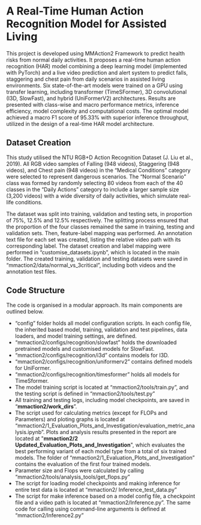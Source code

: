
# A Real-Time Human Action Recognition Model for Assisted Living

This project is developed using MMAction2 Framework to predict health risks from normal daily activities. It proposes a real-time human action recognition (HAR) model combining a deep learning model (implemented with PyTorch) and a live video prediction and alert system to predict falls, staggering and chest pain from daily scenarios in assisted living environments. Six state-of-the-art models were trained on a GPU using transfer learning, including transformer (TimeSFormer), 3D convolutional (I3D, SlowFast), and hybrid (UniFormerV2) architectures. Results are presented with class-wise and macro performance metrics, inference efficiency, model complexity and computational costs. The optimal model achieved a macro F1 score of 95.33% with superior inference throughput, utilized in the design of a real-time HAR model architecture.

##	Dataset Creation
This study utilised the NTU RGB+D Action Recognition Dataset (J. Liu et al., 2019). All RGB video samples of Falling (948 videos), Staggering (948 videos), and Chest pain (948 videos) in the “Medical Conditions” category were selected to represent dangerous scenarios. The “Normal Scenario” class was formed by randomly selecting 80 videos from each of the 40 classes in the “Daily Actions” category to include a larger sample size (3,200 videos) with a wide diversity of daily activities, which simulate real-life conditions. 

The dataset was split into training, validation and testing sets, in proportion of 75%, 12.5% and 12.5% respectively. The splitting process ensured that the proportion of the four classes remained the same in training, testing and validation sets. Then, feature-label mapping was performed. An annotation text file for each set was created, listing the relative video path with its corresponding label. The dataset creation and label mapping were performed in “customise_datasets.ipynb”, which is located in the main folder. The created training, validation and testing datasets were saved in “mmaction2/data/normal_vs_3critical”, including both videos and the annotation test files. 

##	Code Structure
The code is organised in a modular approach. Its main components are outlined below.
- “config” folder holds all model configuration scripts. In each config file, the inherited based model, training, validation and test pipelines, data loaders, and model training settings, are defined. 
-	“mmaction2/configs/recognition/slowfast” holds the downloaded pretrained models and customised models for SlowFast. 
-	“mmaction2/configs/recognition/i3d”  contains models for I3D. 
-	“mmaction2/configs/recognition/uniformerv2” contains defined models for UniFormer.
-	 “mmaction2/configs/recognition/timesformer” holds all models for TimeSformer.
-	The model training script is located at “mmaction2/tools/train.py”, and the testing script is defined in “mmaction2/tools/test.py”
-	All training and testing logs, including model checkpoints, are saved in “<b>mmaction2/work_dirs</b>”. 
-	The script used for calculating metrics (except for FLOPs and Parameters) and ploting graphs is located at “mmaction2/1_Evaluation_Plots_and_Investigation/evaluation_metric_analysis.ipynb”. Plots and analysis results presented in the report are located at "<b>mmaction2/2 Updated_Evaluation_Plots_and_Investigation</b>", which evaluates the best performing variant of each model type from a total of six trained models. The folder of “mmaction2/1_Evaluation_Plots_and_Investigation” contains the evaluation of the first four trained models.
-	Parameter size and Flops were calculated by calling “mmaction2/tools/analysis_tools/get_flops.py”
-	The script for loading model checkpoints and making inference for entire test data is located at “mmaction2/ Inference_test_data.py”
-	The script for make inference based on a model config file, a checkpoint file and a video path is located at “mmaction2/Inference.py”. The same code for calling using command-line arguments is defined at “mmaction2/Inference2.py”


